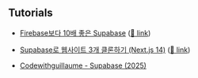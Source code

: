 ## Tutorials

- [Firebase보다 10배 좋은 Supabase](https://www.inflearn.com/course/firebase%EB%B3%B4%EB%8B%A4-10%EB%B0%B0%EC%A2%8B%EC%9D%80-supabase) ([🔗 link](https://github.com/dkmqflx/supabase-study))

- [Supabase로 웹사이트 3개 클론하기 (Next.js 14)](https://www.inflearn.com/course/%EC%9A%94%EC%A6%98%EC%97%94-supabase-%EB%8C%80%EC%84%B8%EC%A7%80-nextjs-%ED%81%B4%EB%A1%A0%ED%94%84%EB%A1%9C%EC%A0%9D%ED%8A%B8) ([🔗 link](https://github.com/dkmqflx/supabase-projects-study?tab=readme-ov-file))

- [Codewithguillaume - Supabase (2025)](https://www.youtube.com/watch?v=JQQN5V8dcnI&list=PL8HkCX2C5h0Wv5holLI1PExA0Ka3amd5l)
